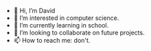 - 👋 Hi, I’m David
- 👀 I’m interested in computer science.
- 🌱 I’m currently learning in school.
- 💞️ I’m looking to collaborate on future projects.
- 📫 How to reach me: don't.

<!---
davidrackerby/davidrackerby is a ✨ special ✨ repository because its `README.md` (this file) appears on your GitHub profile.
You can click the Preview link to take a look at your changes.
--->

